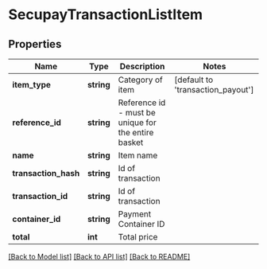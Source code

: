 # SecupayTransactionListItem

## Properties
Name | Type | Description | Notes
------------ | ------------- | ------------- | -------------
**item_type** | **string** | Category of item | [default to 'transaction_payout']
**reference_id** | **string** | Reference id - must be unique for the entire basket | 
**name** | **string** | Item name | 
**transaction_hash** | **string** | Id of transaction | 
**transaction_id** | **string** | Id of transaction | 
**container_id** | **string** | Payment Container ID | 
**total** | **int** | Total price | 

[[Back to Model list]](../README.md#documentation-for-models) [[Back to API list]](../README.md#documentation-for-api-endpoints) [[Back to README]](../README.md)



